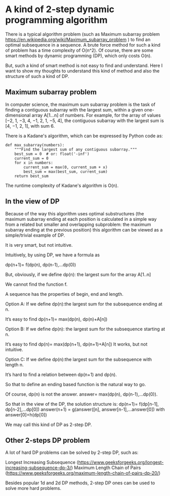 # A kind of 2-step dynamic programming algorithm

There is a typical algorithm problem (such as Maximum subarray problem https://en.wikipedia.org/wiki/Maximum_subarray_problem ) to find an optimal subsequence in a sequence. A brute force method for such a kind of problem has a time complexity of O(n^2). Of course, there are some smart methods by dynamic programming (DP), which only costs O(n). 

But, such a kind of smart method is not easy to find and understand. Here I want to show my thoughts to understand this kind of method and also the structure of such a kind of DP.

## Maximum subarray problem
In computer science, the maximum sum subarray problem is the task of finding a contiguous subarray with the largest sum, within a given one-dimensional array A[1...n] of numbers. 
For example, for the array of values [−2, 1, −3, 4, −1, 2, 1, −5, 4], the contiguous subarray with the largest sum is [4, −1, 2, 1], with sum 6.

There is a Kadane's algorithm, which can be expressed by Python code as:
```
def max_subarray(numbers):
    """Find the largest sum of any contiguous subarray."""
    best_sum = 0  # or: float('-inf')
    current_sum = 0
    for x in numbers:
        current_sum = max(0, current_sum + x)
        best_sum = max(best_sum, current_sum)
    return best_sum
```
The runtime complexity of Kadane's algorithm is O(n).

## In the view of DP

Because of the way this algorithm uses optimal substructures (the maximum subarray ending at each position is calculated in a simple way from a related but smaller and overlapping subproblem: the maximum subarray ending at the previous position) this algorithm can be viewed as a simple/trivial example of DP.

It is very smart, but not intuitive.

Intuitively, by using DP, we have a formula as

dp(n+1)= f(dp(n), dp(n-1),...dp(0))

But, obviously, if we define
dp(n): the largest sum for the array A[1..n]

We cannot find the function f.

A sequence has the properties of begin, end and length. 

Option A: If we define
	dp(n):the largest sum for the subsequence ending at n.

It’s easy to find
	dp(n+1)= max(dp(n), dp(n)+A[n])

Option B: If we define
	dp(n): the largest sum for the subsequence starting at n.

It’s easy to find
	dp(n)= max(dp(n+1), dp(n+1)+A[n])
It works, but not intuitive.

Option C: If we define 
	dp(n):the largest sum for the subsequence with length n.

It’s hard to find a relation between dp(n+1) and dp(n).

So that to define an ending based function is the natural way to go.


Of course, dp(n) is not the answer.
	answer= max(dp(n), dp(n-1),...dp(0)).

So that in the view of the DP, the solution structure is:
	dp(n+1)= f(dp[n-1], dp[n-2],...dp[0])
	answer(n+1) = g(answer([n], answer[n-1],...answer[0]) with answer[0]=h(dp[0])

We may call this kind of DP as 2-step DP.

## Other 2-steps DP problem

A lot of hard DP problems can be solved by 2-step DP, such as:

Longest Increasing Subsequence (https://www.geeksforgeeks.org/longest-increasing-subsequence-dp-3/)
Maximum Length Chain of Pairs (https://www.geeksforgeeks.org/maximum-length-chain-of-pairs-dp-20/) 


Besides popular 1d and 2d DP methods, 2-step DP ones can be used to solve more hard problems. 
